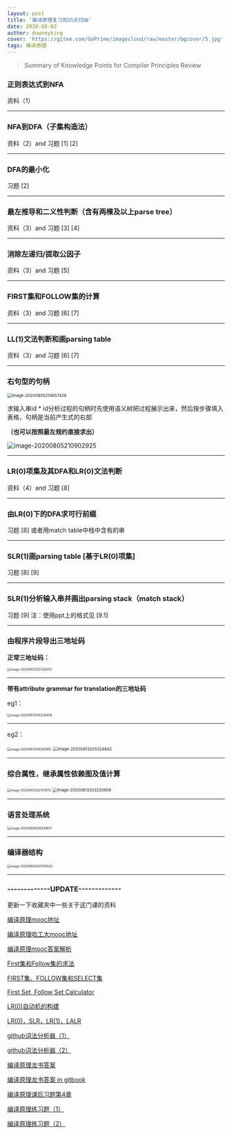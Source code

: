 ```yaml
---
layout: post
title: '编译原理复习知识点归纳'
date: 2020-08-02
author: downeyking
cover: 'https://gitee.com/GoPrime/imagecloud/raw/master/bgcover/5.jpg'
tags: 编译原理
---
```


> Summary of Knowledge Points for Compiler Principles Review



### 正则表达式到NFA 

资料（1）

------


### NFA到DFA（子集构造法）

资料（2）and   习题  [1]  [2]

------


### DFA的最小化

习题  [2]

------


### 最左推导和二义性判断（含有两棵及以上parse tree）

资料（3）and   习题  [3]  [4]

------


### 消除左递归/提取公因子

资料（3）and   习题  [5] 

------


### FIRST集和FOLLOW集的计算

资料（3）and   习题  [6]  [7]

------


### LL(1)文法判断和画parsing table

资料（3）and   习题  [6]  [7]

------


### 右句型的句柄

<img src="https://gitee.com/GoPrime/imagecloud/raw/master/img/image-20200805210657426.png" alt="image-20200805210657426" style="zoom:67%;" />

求输入串id * id分析过程的句柄时先使用语义树把过程展示出来，然后按步骤填入表格，句柄是当前产生式的右部

**（也可以按照最左规约直接求出）**

![image-20200805210902925](https://gitee.com/GoPrime/imagecloud/raw/master/img/image-20200805210902925.png)

------


### LR(0)项集及其DFA和LR(0)文法判断

资料（4）and   习题  [8]

------


### 由LR(0)下的DFA求可行前缀

习题  [8]  或者用match table中栈中含有的串

------


### SLR(1)画parsing table [基于LR(0)项集]

习题  [8]  [9]   

------


### SLR(1)分析输入串并画出parsing stack（match stack）

习题  [9]   注：使用ppt上的格式见  [9.1]

------


### 由程序片段导出三地址码

**正常三地址码：**

<img src="https://gitee.com/GoPrime/imagecloud/raw/master/img/image-20200813202328253.png" alt="image-20200813202328253" style="zoom:50%;" />

------

**带有attribute grammar for translation的三地址码**

eg1：

<img src="https://gitee.com/GoPrime/imagecloud/raw/master/img/image-20200813205238409.png" alt="image-20200813205238409" style="zoom:50%;" />

------

eg2：

<img src="https://gitee.com/GoPrime/imagecloud/raw/master/img/image-20200813205300991.png" alt="image-20200813205300991" style="zoom:50%;" />

<img src="https://gitee.com/GoPrime/imagecloud/raw/master/img/image-20200813205324842.png" alt="image-20200813205324842" style="zoom:66%;" />



------


### 综合属性，继承属性依赖图及值计算

<img src="https://gitee.com/GoPrime/imagecloud/raw/master/img/image-20200813202157870.png" alt="image-20200813202157870" style="zoom:50%;" />

<img src="https://gitee.com/GoPrime/imagecloud/raw/master/img/image-20200813202220858.png" alt="image-20200813202220858" style="zoom:66%;" />

------


### 语言处理系统

<img src="https://gitee.com/GoPrime/imagecloud/raw/master/img/image-20200808200438617.png" alt="image-20200808200438617" style="zoom:50%;" />

------
### 编译器结构

<img src="https://gitee.com/GoPrime/imagecloud/raw/master/img/image-20200808200709320.png" alt="image-20200808200709320" style="zoom:50%;" />

------
### -------------UPDATE-------------

更新一下收藏夹中一些关于这门课的资料

[编译原理mooc地址](https://www.icourse163.org/spoc/course/SCUT-1451545166)

[编译原理哈工大mooc地址](https://www.icourse163.org/learn/HIT-1002123007?tid=1206830204#/learn/content)

[编译原理mooc答案解析](https://blog.csdn.net/as1072966956/article/list/5)

[First集和Follow集的求法](https://blog.csdn.net/zcb1592781470/article/details/85211987)

[FIRST集、FOLLOW集和SELECT集](https://liuyanzhao.com/8279.html)

[First Set, Follow Set Calculator](http://hackingoff.com/compilers/predict-first-follow-set)

[LR(0)自动机的构建](https://blog.csdn.net/qq_40294512/article/details/92621241)

[LR(0)，SLR，LR(1)，LALR](https://blog.csdn.net/qq_43707223/article/details/106183861?utm_medium=distribute.pc_relevant.none-task-blog-BlogCommendFromMachineLearnPai2-4.channel_param&depth_1-utm_source=distribute.pc_relevant.none-task-blog-BlogCommendFromMachineLearnPai2-4.channel_param)

[github词法分析器（1）](https://github.com/qingchen1984/MiniC-Compiler/tree/master/LexicalAnalyzer/src/lex)

[github词法分析器（2）](https://github.com/u014427391/lexer1.1.0/blob/master/src/com/lexer/Analyze.java)

[编译原理龙书答案](https://github.com/fool2fish/dragon-book-exercise-answers)

[编译原理龙书答案 in gitbook](http://dragon-book.jcf94.com/book/index.html)

[编译原理课后习题第4章](https://www.docin.com/p-1080925537.html)

[编译原理练习题（1）](https://www.sanfoundry.com/1000-compilers-questions-answers/)

[编译原理练习题（2）](https://www.geeksforgeeks.org/compiler-design-tutorials/#sa)






